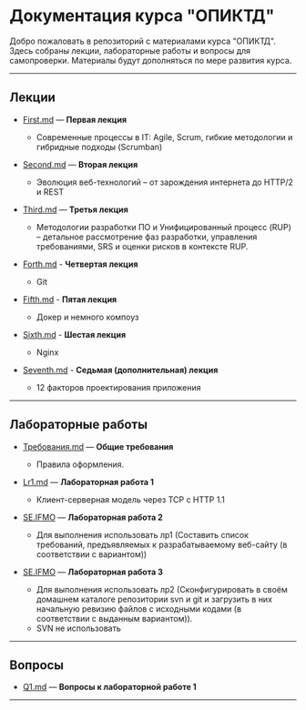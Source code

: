 # Документация курса "ОПИКТД"

Добро пожаловать в репозиторий с материалами курса "ОПИКТД". Здесь собраны лекции, лабораторные работы и вопросы для самопроверки. Материалы будут дополняться по мере развития курса.

---

## Лекции

- [First.md](First.md) — **Первая лекция**
  - Современные процессы в IT: Agile, Scrum, гибкие методологии и гибридные подходы (Scrumban)
 
- [Second.md](Second.md) — **Вторая лекция**
  - Эволюция веб-технологий – от зарождения интернета до HTTP/2 и REST

- [Third.md](Third.md) — **Третья лекция**
  - Методологии разработки ПО и Унифицированный процесс (RUP) – детальное рассмотрение фаз разработки, управления требованиями, SRS и оценки рисков в контексте RUP.
 
- [Forth.md](Forth.md) - **Четвертая лекция**
  - Git

- [Fifth.md](Fifth.md) - **Пятая лекция**
  - Докер и немного компоуз
 
- [Sixth.md](Sixth.md) - **Шестая лекция**
  - Nginx
 
- [Seventh.md](Seventh.md) - **Седьмая (дополнительная) лекция**
  - 12 факторов проектирования приложения
---

## Лабораторные работы

- [Требования.md](Требования.md) — **Общие требования**
  - Правила оформления.
  
- [Lr1.md](Lr1.md) — **Лабораторная работа 1**
  - Клиент-серверная модель через TCP с HTTP 1.1
 

- [SE.IFMO](https://se.ifmo.ru/courses/software-engineering-basics#labs) — **Лабораторная работа 2**
  - Для выполнения использовать лр1 (Составить список требований, предъявляемых к разрабатываемому веб-сайту (в соответствии с вариантом))

- [SE.IFMO](https://se.ifmo.ru/courses/software-engineering-basics#labs) — **Лабораторная работа 3**
  - Для выполнения использовать лр2 (Сконфигурировать в своём домашнем каталоге репозитории svn и git и загрузить в них начальную ревизию файлов с исходными кодами (в соответствии с выданным вариантом)).
  - SVN не использовать

---

## Вопросы

- [Q1.md](Q1.md) — **Вопросы к лабораторной работе 1**

---
